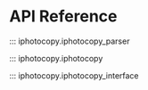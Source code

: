 # API Reference

::: iphotocopy.iphotocopy_parser

::: iphotocopy.iphotocopy

::: iphotocopy.iphotocopy_interface
